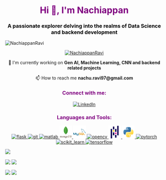 <h1 align="center" style="color:purple;">Hi 👋, I'm Nachiappan</h1>
<h3 align="center" style="color:black;">A passionate explorer delving into the realms of Data Science and backend development</h3>

<p align="left"> <img src="https://komarev.com/ghpvc/?username=NachiappanRavi&label=Profile%20views&color=0e75b6&style=flat" alt="NachiappanRavi" /> </p>

<p align="center">
  <a href="https://github.com/ryo-ma/github-profile-trophy">
    <img src="https://github-profile-trophy.vercel.app/?username=NachiappanRavi&theme=monokai" alt="NachiappanRavi" />
  </a>
</p>

<p align="center">
  🔭 I'm currently working on <strong>Gen AI, Machine Learning, CNN and backend related projects</strong>
</p>

<p align="center">
  📫 How to reach me <strong>nachu.ravi97@gmail.com</strong>
</p>

<h3 align="center" style="color:purple;">Connect with me:</h3>
<p align="center">
  <a href="https://www.linkedin.com/in/nachiappan-ravi-8188a0238/" target="blank">
    <img align="center" src="https://raw.githubusercontent.com/rahuldkjain/github-profile-readme-generator/master/src/images/icons/Social/linked-in-alt.svg" alt="LinkedIn" height="30" width="40" />
  </a>
</p>

<h3 align="center" style="color:purple;">Languages and Tools:</h3>
<p align="center">
  <a href="https://flask.palletsprojects.com/" target="_blank" rel="noreferrer">
    <img src="https://www.vectorlogo.zone/logos/pocoo_flask/pocoo_flask-icon.svg" alt="flask" width="40" height="40"/>
  </a>
  <a href="https://git-scm.com/" target="_blank" rel="noreferrer">
    <img src="https://www.vectorlogo.zone/logos/git-scm/git-scm-icon.svg" alt="git" width="40" height="40"/>
  </a>
  <a href="https://www.mathworks.com/" target="_blank" rel="noreferrer">
    <img src="https://upload.wikimedia.org/wikipedia/commons/2/21/Matlab_Logo.png" alt="matlab" width="40" height="40"/>
  </a>
  <a href="https://www.mongodb.com/" target="_blank" rel="noreferrer">
    <img src="https://raw.githubusercontent.com/devicons/devicon/master/icons/mongodb/mongodb-original-wordmark.svg" alt="mongodb" width="40" height="40"/>
  </a>
  <a href="https://www.mysql.com/" target="_blank" rel="noreferrer">
    <img src="https://raw.githubusercontent.com/devicons/devicon/master/icons/mysql/mysql-original-wordmark.svg" alt="mysql" width="40" height="40"/>
  </a>
  <a href="https://opencv.org/" target="_blank" rel="noreferrer">
    <img src="https://www.vectorlogo.zone/logos/opencv/opencv-icon.svg" alt="opencv" width="40" height="40"/>
  </a>
  <a href="https://pandas.pydata.org/" target="_blank" rel="noreferrer">
    <img src="https://raw.githubusercontent.com/devicons/devicon/2ae2a900d2f041da66e950e4d48052658d850630/icons/pandas/pandas-original.svg" alt="pandas" width="40" height="40"/>
  </a>
  <a href="https://www.python.org" target="_blank" rel="noreferrer">
    <img src="https://raw.githubusercontent.com/devicons/devicon/master/icons/python/python-original.svg" alt="python" width="40" height="40"/>
  </a>
  <a href="https://pytorch.org/" target="_blank" rel="noreferrer">
    <img src="https://www.vectorlogo.zone/logos/pytorch/pytorch-icon.svg" alt="pytorch" width="40" height="40"/>
  </a>
  <a href="https://scikit-learn.org/" target="_blank" rel="noreferrer">
    <img src="https://upload.wikimedia.org/wikipedia/commons/0/05/Scikit_learn_logo_small.svg" alt="scikit_learn" width="40" height="40"/>
  </a>
  <a href="https://www.tensorflow.org" target="_blank" rel="noreferrer">
    <img src="https://www.vectorlogo.zone/logos/tensorflow/tensorflow-icon.svg" alt="tensorflow" width="40" height="40"/>
  </a>
</p>

![](http://github-profile-summary-cards.vercel.app/api/cards/profile-details?username=NachiappanRavi&theme=chartreuse_dark)

![](http://github-profile-summary-cards.vercel.app/api/cards/repos-per-language?username=NachiappanRavi&theme=chartreuse_dark)
![](http://github-profile-summary-cards.vercel.app/api/cards/most-commit-language?username=NachiappanRavi&theme=chartreuse_dark)

![](http://github-profile-summary-cards.vercel.app/api/cards/stats?username=NachiappanRavi&theme=chartreuse_dark)
![](http://github-profile-summary-cards.vercel.app/api/cards/productive-time?username=NachiappanRavi&theme=chartreuse_dark&utcOffset=8)
